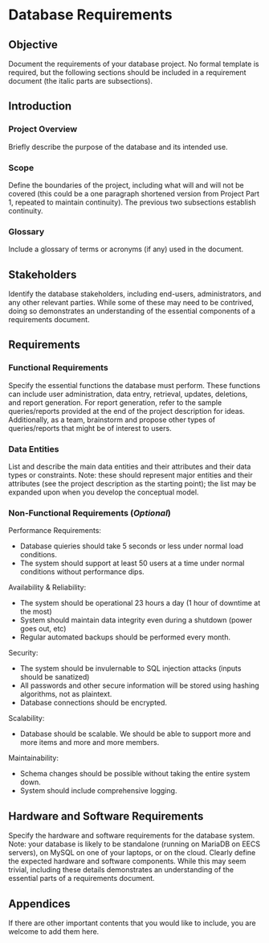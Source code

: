 # Database Requirements

## Objective

Document the requirements of your database project. No formal template is required, but the following sections should be included in a requirement document (the italic parts are subsections).

## Introduction 

### Project Overview
Briefly describe the purpose of the database and its intended use. 

### Scope
Define the boundaries of the project, including what will and will not be covered (this could be a one paragraph shortened version from Project Part 1, repeated to maintain continuity). The previous two subsections establish continuity. 

### Glossary
Include a glossary of terms or acronyms (if any) used in the document.

## Stakeholders
Identify the database stakeholders, including end-users, administrators, and any other relevant parties. While some of these may need to be contrived, doing so demonstrates an understanding of the essential components of a requirements document.

## Requirements

### Functional Requirements
Specify the essential functions the database must perform. These functions can include user administration, data entry, retrieval, updates, deletions, and report generation. For report generation, refer to the sample queries/reports provided at the end of the project description for ideas. Additionally, as a team, brainstorm and propose other types of queries/reports that might be of interest to users. 

### Data Entities
List and describe the main data entities and their attributes and their data types or constraints. Note: these should represent major entities and their attributes (see the project description as the starting point); the list may be expanded upon when you develop the conceptual model.

### Non-Functional Requirements (_Optional_)
Performance Requirements:
  - Database quieries should take 5 seconds or less under normal load conditions.
  - The system should support at least 50 users at a time under normal conditions without performance dips.

Availability & Reliability:
  - The system should be operational 23 hours a day (1 hour of downtime at the most)
  - System should maintain data integrity even during a shutdown (power goes out, etc)
  - Regular automated backups should be performed every month.

Security:
  - The system should be invulernable to SQL injection attacks (inputs should be sanatized)
  - All passwords and other secure information will be stored using hashing algorithms, not as plaintext.
  - Database connections should be encrypted.

Scalability:
  - Database should be scalable. We should be able to support more and more items and more and more members.

Maintainability:
  - Schema changes should be possible without taking the entire system down.
  - System should include comprehensive logging.

## Hardware and Software Requirements
Specify the hardware and software requirements for the database system. Note: your database is likely to be standalone (running on MariaDB on EECS servers), on MySQL on one of your laptops, or on the cloud. Clearly define the expected hardware and software components. While this may seem trivial, including these details demonstrates an understanding of the essential parts of a requirements document.

## Appendices
If there are other important contents that you would like to include, you are welcome to add them here.
